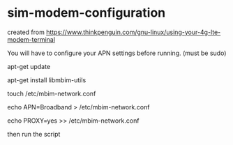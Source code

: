 # sim-modem-configuration

created from https://www.thinkpenguin.com/gnu-linux/using-your-4g-lte-modem-terminal

You will have to configure your APN settings before running.
(must be sudo)

apt-get update

apt-get install libmbim-utils



touch /etc/mbim-network.conf

echo APN=Broadband > /etc/mbim-network.conf





echo PROXY=yes >> /etc/mbim-network.conf

then run the script
